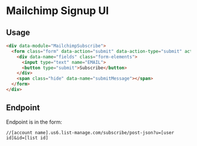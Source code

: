 # Mailchimp Signup UI

## Usage

```html
<div data-module="MailchimpSubscribe">
  <form class="form" data-action="submit" data-action-type="submit" action="[ENDPOINT]">
    <div data-name="fields" class="form-elements">
      <input type="text" name="EMAIL">
      <button type="submit">Subscribe</button>
    </div>
    <span class="hide" data-name="submitMessage"></span>
  </form>
</div>
```

## Endpoint

Endpoint is in the form:

```
//[account name].us6.list-manage.com/subscribe/post-json?u=[user id]&id=[list id]
```
